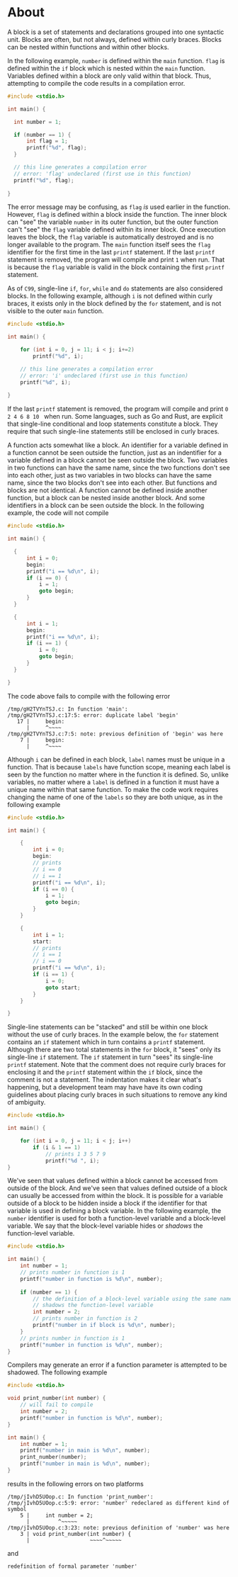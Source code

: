 # About

A block is a set of statements and declarations grouped into one syntactic unit.
Blocks are often, but not always, defined within curly braces.
Blocks can be nested within functions and within other blocks.

In the following example, `number` is defined within the `main` function.
`flag` is defined within the `if` block which is nested within the `main` function.
Variables defined within a block are only valid within that block.
Thus, attempting to compile the code results in a compilation error.

```c
#include <stdio.h>

int main() {

  int number = 1;

  if (number == 1) {
      int flag = 1;
      printf("%d", flag);
  }

  // this line generates a compilation error
  // error: 'flag' undeclared (first use in this function)
  printf("%d", flag);
    
}
```

The error message may be confusing, as `flag` _is_ used earlier in the function.
However, `flag` is defined within a block inside the function.
The inner block can "see" the variable `number` in its outer function, but the outer function can't "see" the `flag` variable defined within its inner block.
Once execution leaves the block, the `flag` variable is automatically destroyed and is no longer available to the program.
The `main` function itself sees the `flag` identifier for the first time in the last `printf` statement.
If the last `printf` statement is removed, the program will compile and print `1` when run.
That is because the `flag` variable is valid in the block containing the first `printf` statement.

As of `C99`, single-line `if`, `for`, `while` and `do` statements are also considered blocks.
In the following example, although `i` is not defined within curly braces, it exists only in the block defined by the `for` statement, and is not visible to the outer `main` function.

```c
#include <stdio.h>

int main() {

    for (int i = 0, j = 11; i < j; i+=2)
        printf("%d", i);

    // this line generates a compilation error
    // error: 'i' undeclared (first use in this function)
    printf("%d", i);
    
}
```

If the last `printf` statement is removed, the program will compile and print `0 2 4 6 8 10 ` when run.
Some languages, such as Go and Rust, are explicit that single-line conditional and loop statements constitute a block.
They require that such single-line statements still be enclosed in curly braces.

A function acts somewhat like a block.
An identifier for a variable defined in a function cannot be seen outside the function, just as an indentifier for a variable defined in a block cannot be seen outside the block.
Two variables in two functions can have the same name, since the two functions don't see into each other, just as two variables in two blocks can have the same name, since the two blocks don't see into each other.
But functions and blocks are not identical.
A function cannot be defined inside another function, but a block can be nested inside another block.
And some identifiers in a block can be seen outside the block.
In the following example, the code will not compile

```c
#include <stdio.h>

int main() {

  {
      int i = 0;
      begin:
      printf("i == %d\n", i);
      if (i == 0) {
          i = 1;
          goto begin;
      }
  }

  {
      int i = 1;
      begin:
      printf("i == %d\n", i);
      if (i == 1) {
          i = 0;
          goto begin;
      }
  }

}
```

The code above fails to compile with the following error

```
/tmp/gH2TVYnTSJ.c: In function 'main':
/tmp/gH2TVYnTSJ.c:17:5: error: duplicate label 'begin'
   17 |     begin:
      |     ^~~~~
/tmp/gH2TVYnTSJ.c:7:5: note: previous definition of 'begin' was here
    7 |     begin:
      |     ^~~~~
```

Although `i` can be defined in each block, `label` names must be unique in a function.
That is because `labels` have function scope, meaning each label is seen by the function no matter where in the function it is defined.
So, unlike variables, no matter where a `label` is defined in a function it must have a unique name within that same function.
To make the code work requires changing the name of one of the `labels` so they are both unique, as in the following example

```c
#include <stdio.h>

int main() {

    {
        int i = 0;
        begin:
        // prints
        // i == 0
        // i == 1
        printf("i == %d\n", i);
        if (i == 0) {
            i = 1;
            goto begin;
        }
    }

    {
        int i = 1;
        start:
        // prints
        // i == 1
        // i == 0    
        printf("i == %d\n", i);
        if (i == 1) {
            i = 0;
            goto start;
        }
    }

}
```

Single-line statements can be "stacked" and still be within one block without the use of curly braces.
In the example below, the `for` statement contains an `if` statement which in turn contains a `printf` statement.
Although there are two total statements in the `for` block, it "sees" only its single-line `if` statement.
The `if` statement in turn "sees" its single-line `printf` statement.
Note that the comment does not require curly braces for enclosing it and the `printf` statement within the `if` block, since the comment is not a statement.
The indentation makes it clear what's happening, but a development team may have have its own coding guidelines about placing curly braces in such situations to remove any kind of ambiguity.

```c
#include <stdio.h>

int main() {

    for (int i = 0, j = 11; i < j; i++)
        if (i & 1 == 1)
            // prints 1 3 5 7 9 
            printf("%d ", i);
}
```

We've seen that values defined within a block cannot be accessed from outside of the block.
And we've seen that values defined outside of a block can usually be accessed from within the block.
It is possible for a variable outside of a block to be hidden inside a block if the identifier for that variable is used in defining a block variable.
In the following example, the `number` identifier is used for both a function-level variable and a block-level variable.
We say that the block-level variable hides or _shadows_ the function-level variable.

```c
#include <stdio.h>

int main() {
    int number = 1;
    // prints number in function is 1
    printf("number in function is %d\n", number);
    
    if (number == 1) {
        // the definition of a block-level variable using the same name
        // shadows the function-level variable
        int number = 2;
        // prints number in function is 2
        printf("number in if block is %d\n", number);
    }
    // prints number in function is 1
    printf("number in function is %d\n", number);
}
```

Compilers may generate an error if a function parameter is attempted to be shadowed.
The following example

```c
#include <stdio.h>

void print_number(int number) {
    // will fail to compile
    int number = 2;
    printf("number in function is %d\n", number);
}

int main() {
    int number = 1;
    printf("number in main is %d\n", number);
    print_number(number);
    printf("number in main is %d\n", number);
}
```

results in the following errors on two platforms

```
/tmp/jIvhD5UOop.c: In function 'print_number':
/tmp/jIvhD5UOop.c:5:9: error: 'number' redeclared as different kind of symbol
    5 |     int number = 2;
      |         ^~~~~~
/tmp/jIvhD5UOop.c:3:23: note: previous definition of 'number' was here
    3 | void print_number(int number) {
      |                   ~~~~^~~~~~
```

and

```
redefinition of formal parameter 'number'
```
